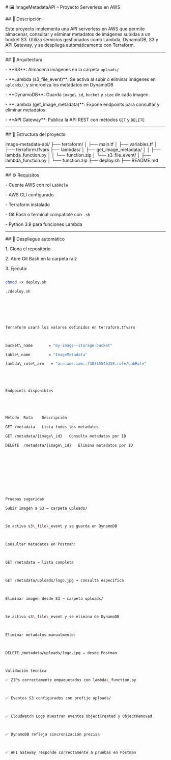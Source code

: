 \# 🖼️ ImageMetadataAPI – Proyecto Serverless en AWS



\## 📘 Descripción



Este proyecto implementa una API serverless en AWS que permite almacenar, consultar y eliminar metadatos de imágenes subidas a un bucket S3. Utiliza servicios gestionados como Lambda, DynamoDB, S3 y API Gateway, y se despliega automáticamente con Terraform.



---



\## 🧠 Arquitectura



\- \*\*S3\*\*: Almacena imágenes en la carpeta `uploads/`

\- \*\*Lambda (s3\_file\_event)\*\*: Se activa al subir o eliminar imágenes en `uploads/`, y sincroniza los metadatos en DynamoDB

\- \*\*DynamoDB\*\*: Guarda `image\_id`, `bucket` y `size` de cada imagen

\- \*\*Lambda (get\_image\_metadata)\*\*: Expone endpoints para consultar y eliminar metadatos

\- \*\*API Gateway\*\*: Publica la API REST con métodos `GET` y `DELETE`



---



\## 📁 Estructura del proyecto



image-metadata-api/ ├── terraform/ │ ├── main.tf │ ├── variables.tf │ ├── terraform.tfvars ├── lambdas/ │ ├── get\_image\_metadata/ │ │ ├── lambda\_function.py │ │ └── function.zip │ └── s3\_file\_event/ │ ├── lambda\_function.py │ └── function.zip ├── deploy.sh ├── README.md







---



\## ⚙️ Requisitos



\- Cuenta AWS con rol `LabRole`

\- AWS CLI configurado

\- Terraform instalado

\- Git Bash o terminal compatible con `.sh`

\- Python 3.9 para funciones Lambda



---



\## 🚀 Despliegue automático



1\. Clona el repositorio

2\. Abre Git Bash en la carpeta raíz

3\. Ejecuta:



```bash

chmod +x deploy.sh

./deploy.sh







Terraform usará los valores definidos en terraform.tfvars



bucket\_name       = "my-image--storage-bucket"

table\_name        = "ImageMetadata"

lambda\_role\_arn   = "arn:aws:iam::730335546358:role/LabRole"





Endpoints disponibles





Método	Ruta	Descripción

GET	/metadata	Lista todos los metadatos

GET	/metadata/{image\_id}	Consulta metadatos por ID

DELETE	/metadata/{image\_id}	Elimina metadatos por ID











Pruebas sugeridas

Subir imagen a S3 → carpeta uploads/



Se activa s3\_file\_event y se guarda en DynamoDB



Consultar metadatos en Postman:



GET /metadata → lista completa



GET /metadata/uploads/logo.jpg → consulta específica



Eliminar imagen desde S3 → carpeta uploads/



Se activa s3\_file\_event y se elimina de DynamoDB



Eliminar metadatos manualmente:



DELETE /metadata/uploads/logo.jpg → desde Postman



Validación técnica

✅ ZIPs correctamente empaquetados con lambda\_function.py



✅ Eventos S3 configurados con prefijo uploads/



✅ CloudWatch Logs muestran eventos ObjectCreated y ObjectRemoved



✅ DynamoDB refleja sincronización precisa



✅ API Gateway responde correctamente a pruebas en Postman































